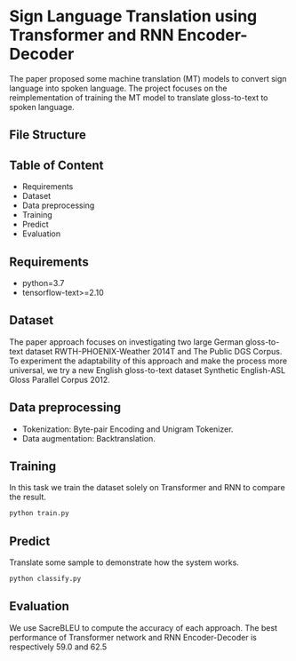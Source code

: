 # Sign Language Translation using Transformer and RNN Encoder-Decoder

 The paper proposed some machine translation (MT) models to convert sign language into spoken language. The project focuses on the reimplementation of training the MT model to translate gloss-to-text to spoken language.
 
 ## File Structure
 
 ## Table of Content
- Requirements
- Dataset
- Data preprocessing
- Training
- Predict
- Evaluation

## Requirements
- python=3.7
- tensorflow-text>=2.10

## Dataset
The paper approach focuses on investigating two large German gloss-to-text dataset RWTH-PHOENIX-Weather 2014T and The Public DGS Corpus.
To experiment the adaptability of this approach and make the process more universal, we try a new English gloss-to-text dataset Synthetic English-ASL Gloss Parallel Corpus 2012.


## Data preprocessing
- Tokenization: Byte-pair Encoding and Unigram Tokenizer.
- Data augmentation: Backtranslation.


## Training
In this task we train the dataset solely on Transformer and RNN to compare the result. 
```sh
python train.py 
``` 

## Predict
Translate some sample to demonstrate how the system works.
```sh
python classify.py
```

## Evaluation 
We use SacreBLEU to compute the accuracy of each approach. The best performance of Transformer network and RNN Encoder-Decoder is respectively 59.0 and 62.5

